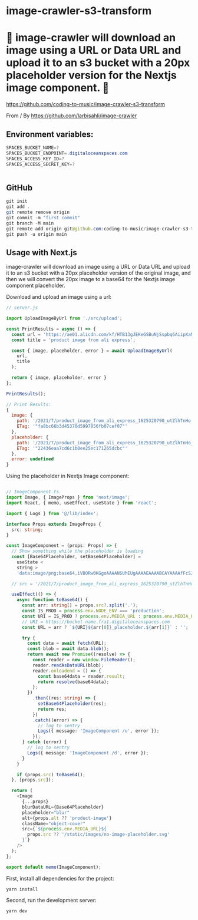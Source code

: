 # image-crawler-s3-transform

# 🚀 image-crawler will download an image using a URL or Data URL and upload it to an s3 bucket with a 20px placeholder version for the Nextjs image component. 🚀

https://github.com/coding-to-music/image-crawler-s3-transform

From / By https://github.com/larbisahli/image-crawler

## Environment variables:

```java
SPACES_BUCKET_NAME=?
SPACES_BUCKET_ENDPOINT=.digitaloceanspaces.com
SPACES_ACCESS_KEY_ID=?
SPACES_ACCESS_SECRET_KEY=?



```

## GitHub

```java
git init
git add .
git remote remove origin
git commit -m "first commit"
git branch -M main
git remote add origin git@github.com:coding-to-music/image-crawler-s3-transform.git
git push -u origin main
```

## Usage with Next.js

image-crawler will download an image using a URL or Data URL and upload it to an
s3 bucket with a 20px placeholder version of the original image, and then we
will convert the 20px image to a base64 for the Nextjs image component
placeholder.

Download and upload an image using a url:

```javascript
// server.js

import UploadImageByUrl from './src/upload';

const PrintResults = async () => {
  const url = 'https://ae01.alicdn.com/kf/HTB13gJEKeGSBuNjSspbq6AiipXaM.jpg';
  const title = 'product image from ali express';

  const { image, placeholder, error } = await UploadImageByUrl(
    url,
    title
  );

  return { image, placeholder, error }
};

PrintResults();

// Print Results:
{
  image: {
    path: '/2021/7/product_image_from_ali_express_1625320790_utZlhTnHo.jpg',
    ETag: '"fa8bc66b3d45370d5997856fb07cef07"'
  },
  placeholder: {
    path: '/2021/7/product_image_from_ali_express_1625320790_utZlhTnHo_placeholder.jpg',
    ETag: '"22436eaa7cd6c1b0ee25ec171265dcbc"'
  },
  error: undefined
}

```

Using the placeholder in Nextjs Image component:

```typescript

// ImageComponent.ts
import Image, { ImageProps } from 'next/image';
import React, { memo, useEffect, useState } from 'react';

import { Logs } from '@/lib/index';

interface Props extends ImageProps {
  src: string;
}

const ImageComponent = (props: Props) => {
  // Show something while the placeholder is loading
  const [Base64Placeholder, setBase64Placeholder] =
    useState <
    string >
    'data:image/png;base64,iVBORw0KGgoAAAANSUhEUgAAAAEAAAABCAYAAAAfFcSJAAAADUlEQVR42mP8+utrPQAJNQNlcqdyCgAAAABJRU5ErkJggg==';

  // src = '/2021/7/product_image_from_ali_express_1625320790_utZlhTnHo.jpg'

  useEffect(() => {
    async function toBase64() {
      const arr: string[] = props.src?.split('.');
      const IS_PROD = process.env.NODE_ENV === 'production';
      const URI = IS_PROD ? process.env.MEDIA_URL : process.env.MEDIA_URL_DEV;
      // URI = https://bucket-name.fra1.digitaloceanspaces.com
      const URL = arr ? `${URI}${arr[0]}_placeholder.${arr[1]}` : '';

      try {
        const data = await fetch(URL);
        const blob = await data.blob();
        return await new Promise((resolve) => {
          const reader = new window.FileReader();
          reader.readAsDataURL(blob);
          reader.onloadend = () => {
            const base64data = reader.result;
            return resolve(base64data);
          };
        })
          .then((res: string) => {
            setBase64Placeholder(res);
            return res;
          })
          .catch((error) => {
            // log to sentry
            Logs({ message: 'ImageComponent /u', error });
          });
      } catch (error) {
        // log to sentry
        Logs({ message: 'ImageComponent /d', error });
      }
    }

    if (props.src) toBase64();
  }, [props.src]);

  return (
    <Image
      {...props}
      blurDataURL={Base64Placeholder}
      placeholder="blur"
      alt={props.alt ?? 'product-image'}
      className="object-cover"
      src={`${process.env.MEDIA_URL}${
        props.src ?? '/static/images/no-image-placeholder.svg'
      }`}
    />
  );
};

export default memo(ImageComponent);
```

First, install all dependencies for the project:

```bash
yarn install
```

Second, run the development server:

```bash
yarn dev
```
